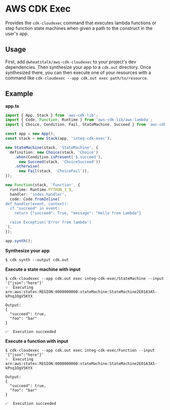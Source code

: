 # AWS CDK Exec

Provides the `cdk-cloudexec` command that executes lambda functions or step
function state machines when given a path to the construct in the user's app.

## Usage

First, add `@wheatstalk/aws-cdk-cloudexec` to your project's dev dependencies.
Then synthesize your app to a `cdk.out` directory. Once synthesized there, you can
then execute one of your resources with a command like
`cdk-cloudexec --app cdk.out exec path/to/resource`.

## Example

**app.ts**

```ts
import { App, Stack } from 'aws-cdk-lib';
import { Code, Function, Runtime } from 'aws-cdk-lib/aws-lambda';
import { Choice, Condition, Fail, StateMachine, Succeed } from 'aws-cdk-lib/aws-stepfunctions';

const app = new App();
const stack = new Stack(app, 'integ-cdk-exec');

new StateMachine(stack, 'StateMachine', {
  definition: new Choice(stack, 'Choice')
    .when(Condition.isPresent('$.succeed'),
      new Succeed(stack, 'ChoiceSucceed'))
    .otherwise(
      new Fail(stack, 'ChoiceFail')),
});

new Function(stack, 'Function', {
  runtime: Runtime.PYTHON_3_9,
  handler: 'index.handler',
  code: Code.fromInline(`
def handler(event, context):
  if "succeed" in event:
    return {"succeed": True, "message": "Hello from Lambda"}

  raise Exception('Error from lambda')
`),
});

app.synth();
```

**Synthesize your app**
```console
$ cdk synth --output cdk.out
```

**Execute a state machine with input**
```
$ cdk-cloudexec --app cdk.out exec integ-cdk-exec/StateMachine --input '{"json":"here"}'
✨  Executing arn:aws:states:REGION:0000000000:stateMachine:StateMachine2E01A3A5-kPnq1OgV5KYX

Output:
{
  "succeed": true,
  "foo": "bar"
}

✅  Execution succeeded
```

**Execute a function with input**
```
$ cdk-cloudexec --app cdk.out exec integ-cdk-exec/Function --input '{"json":"here"}'
✨  Executing arn:aws:states:REGION:0000000000:stateMachine:StateMachine2E01A3A5-kPnq1OgV5KYX

Output:
{
  "succeed": true,
  "foo": "bar"
}

✅  Execution succeeded
```